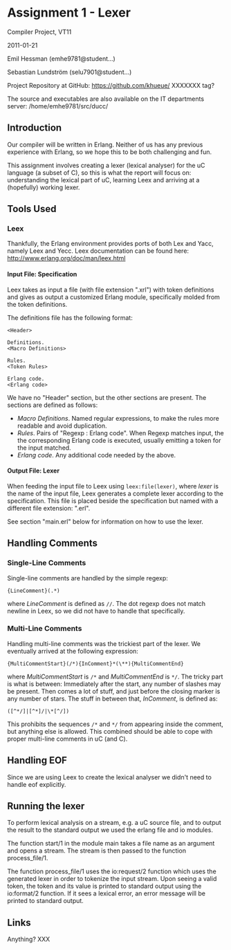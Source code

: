 # Assignment 1 - Lexer

Compiler Project, VT11

2011-01-21

Emil Hessman (emhe9781@student...)

Sebastian Lundström (selu7901@student...)

Project Repository at GitHub: <https://github.com/khueue/> XXXXXXX tag?

The source and executables are also available on the IT departments server:
/home/emhe9781/src/ducc/ 


## Introduction

Our compiler will be written in Erlang. Neither of us has any previous
experience with Erlang, so we hope this to be both challenging and fun.

This assignment involves creating a lexer (lexical analyser) for the uC
language (a subset of C), so this is what the report will focus on:
understanding the lexical part of uC, learning Leex and arriving at a
(hopefully) working lexer.


## Tools Used

### Leex

Thankfully, the Erlang environment provides ports of both Lex and Yacc, namely
Leex and Yecc. Leex documentation can be found here:
<http://www.erlang.org/doc/man/leex.html>

#### Input File: Specification

Leex takes as input a file (with file extension ".xrl") with token definitions
and gives as output a customized Erlang module, specifically molded from
the token definitions.

The definitions file has the following format:

    <Header>

    Definitions.
    <Macro Definitions>

    Rules.
    <Token Rules>

    Erlang code.
    <Erlang code>

We have no "Header" section, but the other sections are present. The sections
are defined as follows:

 * _Macro Definitions_. Named regular expressions, to make the rules more
     readable and avoid duplication.
 * _Rules_. Pairs of "Regexp : Erlang code". When Regexp matches input, the
     the corresponding Erlang code is executed, usually emitting a token for
     the input matched.
 * _Erlang code_. Any additional code needed by the above.

#### Output File: Lexer

When feeding the input file to Leex using `leex:file(lexer)`, where _lexer_
is the name of the input file, Leex generates a complete lexer according
to the specification. This file is placed beside the specification but named
with a different file extension: ".erl".

See section "main.erl" below for information on how to use the lexer.


## Handling Comments

### Single-Line Comments

Single-line comments are handled by the simple regexp:

    {LineComment}(.*)

where _LineComment_ is defined as `//`. The dot regexp does not match
newline in Leex, so we did not have to handle that specifically.

### Multi-Line Comments 

Handling multi-line comments was the trickiest part of the lexer.
We eventually arrived at the following expression:

    {MultiCommentStart}(/*){InComment}*(\**){MultiCommentEnd}

where _MultiCommentStart_ is `/*` and _MultiCommentEnd_ is `*/`. The tricky
part is what is between: Immediately after the start, any number of slashes
may be present. Then comes a lot of stuff, and just before the closing
marker is any number of stars. The stuff in between that, _InComment_, is
defined as:

    ([^*/]|[^*]/|\*[^/])

This prohibits the sequences `/*` and `*/` from appearing inside the comment,
but anything else is allowed. This combined should be able to cope with
proper multi-line comments in uC (and C).


## Handling EOF

Since we are using Leex to create the lexical analyser we didn't need to 
handle eof explicitly. 


## Running the lexer

To perform lexical analysis on a stream, e.g. a uC source file, and to
output the result to the standard output we used the erlang file and io
modules.

The function start/1 in the module main takes a file name as an argument and
opens a stream. The stream is then passed to the function process_file/1.

The function process_file/1 uses the io:request/2 function which uses the 
generated lexer in order to tokenize the input stream.
Upon seeing a valid token, the token and its value is printed to standard 
output using the io:format/2 function. If it sees a lexical error, an 
error message will be printed to standard output.

## Links

Anything? XXX
